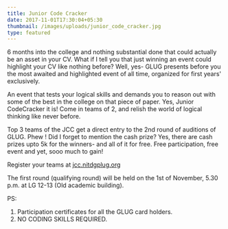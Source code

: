 ```yaml
---
title: Junior Code Cracker
date: 2017-11-01T17:30:04+05:30
thumbnail: /images/uploads/junior_code_cracker.jpg
type: featured
---
```

6 months into the college and nothing substantial done that could actually be an asset in your CV. What if I tell you that just winning an event could highlight your CV like nothing before? Well, yes- GLUG presents before you the most awaited and highlighted event of all time, organized for first years' exclusively.

An event that tests your logical skills and demands you to reason out with some of the best in the college on that piece of paper. Yes, Junior CodeCracker it is! Come in teams of 2, and relish the world of logical thinking like never before.

Top 3 teams of the JCC get a direct entry to the 2nd round of auditions of GLUG. Phew ! Did I forget to mention the cash prize? Yes, there are cash prizes upto 5k for the winners- and all of it for free. Free participation, free event and yet, sooo much to gain!

Register your teams at [jcc.nitdgplug.org](http://jcc.nitdgplug.org)

The first round (qualifying round) will be held on the 1st of November, 5.30 p.m. at LG 12-13 (Old academic building).

PS:
1. Participation certificates for all the GLUG card holders.
2. NO CODING SKILLS REQUIRED.
